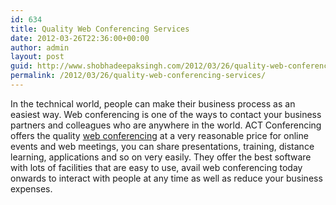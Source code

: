 ```yaml
---
id: 634
title: Quality Web Conferencing Services
date: 2012-03-26T22:36:00+00:00
author: admin
layout: post
guid: http://www.shobhadeepaksingh.com/2012/03/26/quality-web-conferencing-services/
permalink: /2012/03/26/quality-web-conferencing-services/
---
```

In the technical world, people can make their business process as an easiest way. Web conferencing is one of the ways to contact your business partners and colleagues who are anywhere in the world. ACT Conferencing offers the quality [web conferencing](http://www.actconferencing.com/services/web-conference/web-conferencing.aspx) at a very reasonable price for online events and web meetings, you can share presentations, training, distance learning, applications and so on very easily. They offer the best software with lots of facilities that are easy to use, avail web conferencing today onwards to interact with people at any time as well as reduce your business expenses.